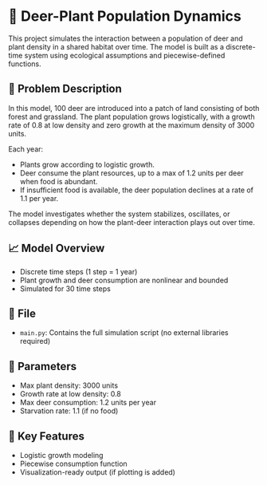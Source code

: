 # 🦌 Deer-Plant Population Dynamics

This project simulates the interaction between a population of deer and plant density in a shared habitat over time. The model is built as a discrete-time system using ecological assumptions and piecewise-defined functions.

## 📘 Problem Description

In this model, 100 deer are introduced into a patch of land consisting of both forest and grassland. The plant population grows logistically, with a growth rate of 0.8 at low density and zero growth at the maximum density of 3000 units.

Each year:
- Plants grow according to logistic growth.
- Deer consume the plant resources, up to a max of 1.2 units per deer when food is abundant.
- If insufficient food is available, the deer population declines at a rate of 1.1 per year.

The model investigates whether the system stabilizes, oscillates, or collapses depending on how the plant-deer interaction plays out over time.

## 📈 Model Overview
- Discrete time steps (1 step = 1 year)
- Plant growth and deer consumption are nonlinear and bounded
- Simulated for 30 time steps

## 💾 File
- `main.py`: Contains the full simulation script (no external libraries required)

## 🔧 Parameters
- Max plant density: 3000 units  
- Growth rate at low density: 0.8  
- Max deer consumption: 1.2 units per year  
- Starvation rate: 1.1 (if no food)

## 🧠 Key Features
- Logistic growth modeling
- Piecewise consumption function
- Visualization-ready output (if plotting is added)
